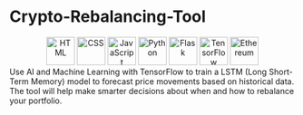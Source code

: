 # Crypto-Rebalancing-Tool
<div align="center">
	<img width="50" src="https://raw.githubusercontent.com/marwin1991/profile-technology-icons/refs/heads/main/icons/html.png" alt="HTML" title="HTML"/>
	<img width="50" src="https://raw.githubusercontent.com/marwin1991/profile-technology-icons/refs/heads/main/icons/css.png" alt="CSS" title="CSS"/>
	<img width="50" src="https://raw.githubusercontent.com/marwin1991/profile-technology-icons/refs/heads/main/icons/javascript.png" alt="JavaScript" title="JavaScript"/>
	<img width="50" src="https://raw.githubusercontent.com/marwin1991/profile-technology-icons/refs/heads/main/icons/python.png" alt="Python" title="Python"/>
	<img width="50" src="https://raw.githubusercontent.com/marwin1991/profile-technology-icons/refs/heads/main/icons/flask.png" alt="Flask" title="Flask"/>
	<img width="50" src="https://raw.githubusercontent.com/marwin1991/profile-technology-icons/refs/heads/main/icons/tensorflow.png" alt="TensorFlow" title="TensorFlow"/>
	<img width="50" src="https://raw.githubusercontent.com/marwin1991/profile-technology-icons/refs/heads/main/icons/ethereum.png" alt="Ethereum" title="Ethereum"/>
</div>
Use AI and Machine Learning with TensorFlow to train a LSTM (Long Short-Term Memory) model to forecast price movements based on historical data. The tool will help make smarter decisions about when and how to rebalance your portfolio.

